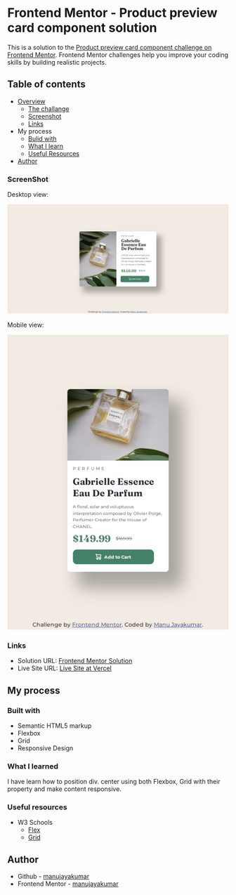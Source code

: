 # Frontend Mentor - Product preview card component solution
 This is a solution to the [Product preview card component challenge on Frontend Mentor](https://www.frontendmentor.io/challenges/product-preview-card-component-GO7UmttRfa). Frontend Mentor challenges help you improve your coding skills by building realistic projects.
## Table of contents
- [Overview](https://github.com/manujayakumar/product-preview-card-component-main)
  - [The challange](https://github.com/manujayakumar/product-preview-card-component-main)
  - [Screenshot](#Screenshot)
  - [Links](#Links)
- My process
  - [Bulid with](https://github.com/manujayakumar/product-preview-card-component-main/READ.md/###-Bulid-with)
  - [What I learn]()
  - [Useful Resources]()
- [Author](#Author)
### ScreenShot
Desktop view:

![](https://github.com/manujayakumar/product-preview-card-component-main/blob/main/Screenshot/Screenshot-desktop.PNG)

Mobile view:

![](https://github.com/manujayakumar/product-preview-card-component-main/blob/main/Screenshot/Screenshot-mobile.PNG)
### Links
- Solution URL: [Frontend Mentor Solution]()
- Live Site URL: [Live Site at Vercel](https://product-preview-card-component-main-beryl.vercel.app/)
## My process
### Built with
- Semantic HTML5 markup
- Flexbox
- Grid
- Responsive Design
### What I learned
I have learn how to position div. center using both Flexbox, Grid with their property and make content responsive. 
### Useful resources
- W3 Schools 
  - [Flex](https://www.w3schools.com/css/css3_flexbox.asp) 
  - [Grid](https://www.w3schools.com/css/css_grid.asp)
## Author
- Github - [manujayakumar](https://github.com/manujayakumar)
- Frontend Mentor - [manujayakumar](https://www.frontendmentor.io/profile/manujayakumar)
